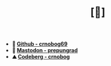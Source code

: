# <p align="center">[🔻]</p>
 
<br>


- **🐙 [Github - crnobog69](https://github.com/crnobog69)**  
- **🐘 [Mastodon - prepungrad](https://mastodon.social/@prepungrad)**  
- **⛰️ [Codeberg - crnobog](https://codeberg.org/crnobog)**


